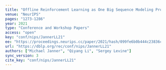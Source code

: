 ```yaml
---
title: "Offline Reinforcement Learning as One Big Sequence Modeling Problem."
venue: "NeurIPS"
pages: "1273-1286"
year: 2021
type: "Conference and Workshop Papers"
access: "open"
key: "conf/nips/JannerLL21"
ee: "https://proceedings.neurips.cc/paper/2021/hash/099fe6b0b444c23836c4a5d07346082b-Abstract.html"
url: "https://dblp.org/rec/conf/nips/JannerLL21"
authors: ["Michael Janner", "Qiyang Li", "Sergey Levine"]
sync_version: 3
cite_key: "conf/nips/JannerLL21"
---
```


